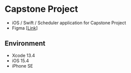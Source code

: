 # Capstone Project  
* iOS / Swift / Scheduler application for Capstone Project  
* Figma [[Link](https://www.figma.com/file/OXdIAikJ972tDmPHhec3Vp/Capstone-Design%3A-Active-Procrastination?node-id=121%3A496)]  

## Environment  
* Xcode 13.4  
* iOS 15.4
* iPhone SE  
